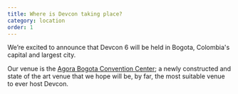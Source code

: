 ```yaml
---
title: Where is Devcon taking place?
category: location
order: 1
---
```


We’re excited to announce that Devcon 6 will be held in Bogota, Colombia's capital and largest city.

Our venue is the [Agora Bogota Convention Center](https://goo.gl/maps/Ee3dz2XbQfbNKeR36); a newly constructed and state of the art venue that we hope will be, by far, the most suitable venue to ever host Devcon.
